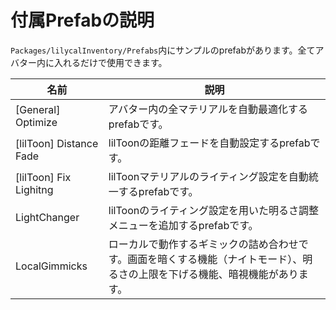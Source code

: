 # 付属Prefabの説明

`Packages/lilycalInventory/Prefabs`内にサンプルのprefabがあります。全てアバター内に入れるだけで使用できます。

|名前|説明|
|-|-|
|[General] Optimize|アバター内の全マテリアルを自動最適化するprefabです。|
|[lilToon] Distance Fade|lilToonの距離フェードを自動設定するprefabです。|
|[lilToon] Fix Lighitng|lilToonマテリアルのライティング設定を自動統一するprefabです。|
|LightChanger|lilToonのライティング設定を用いた明るさ調整メニューを追加するprefabです。|
|LocalGimmicks|ローカルで動作するギミックの詰め合わせです。画面を暗くする機能（ナイトモード）、明るさの上限を下げる機能、暗視機能があります。|